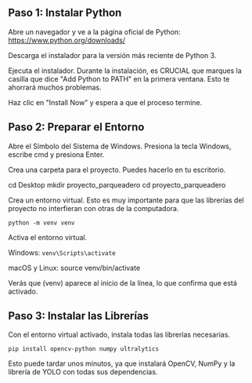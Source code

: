 ## Paso 1: Instalar Python
Abre un navegador y ve a la página oficial de Python: https://www.python.org/downloads/

Descarga el instalador para la versión más reciente de Python 3.

Ejecuta el instalador. Durante la instalación, es CRUCIAL que marques la casilla que dice "Add Python to PATH" en la primera ventana. Esto te ahorrará muchos problemas.

Haz clic en "Install Now" y espera a que el proceso termine.

## Paso 2: Preparar el Entorno
Abre el Símbolo del Sistema de Windows. Presiona la tecla Windows, escribe cmd y presiona Enter.

Crea una carpeta para el proyecto. Puedes hacerlo en tu escritorio.

cd Desktop
mkdir proyecto_parqueadero
cd proyecto_parqueadero


Crea un entorno virtual. Esto es muy importante para que las librerías del proyecto no interfieran con otras de la computadora.

`python -m venv venv`


Activa el entorno virtual.

Windows: 
`venv\Scripts\activate`

macOS y Linux: 
source venv/bin/activate

Verás que (venv) aparece al inicio de la línea, lo que confirma que está activado.

## Paso 3: Instalar las Librerías
Con el entorno virtual activado, instala todas las librerías necesarias.

`pip install opencv-python numpy ultralytics`

Esto puede tardar unos minutos, ya que instalará OpenCV, NumPy y la librería de YOLO con todas sus dependencias.
